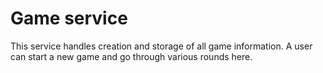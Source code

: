 # Game service

This service handles creation and storage of all game information. A user can start a new game and go through various rounds here.
